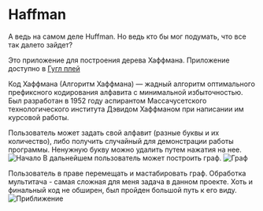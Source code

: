 # Haffman 
А ведь на самом деле Huffman. Но ведь кто бы мог подумать, что все так далето зайдет?

Это приложение для построения дерева Хаффмана. Приложение доступно в [Гугл плей](https://play.google.com/store/apps/details?id=com.semwai.haffman)

Код Хаффмана (Алгоритм Хаффмана) — жадный алгоритм оптимального префиксного кодирования алфавита с минимальной избыточностью. Был разработан в 1952 году аспирантом Массачусетского технологического института Дэвидом Хаффманом при написании им курсовой работы.

Пользователь может задать свой алфавит (разные буквы и их количество), либо получить случайный для демонстрации работы программы.
Ненужную букву можно удалить путем нажатия на нее.
![Начало](https://sun9-11.userapi.com/r3Dm9FBtbEcDQSWhqpFEWQoovyGUg6uopyoXKg/TliXqJzMaAY.jpg)
В дальнейшем пользователь может построить граф.
![Граф](https://sun9-25.userapi.com/c858416/v858416333/1c8bf1/E5hbYcnqjK8.jpg)

Пользователь в праве перемещать и мастабировать граф. Обработка мультитача - самая сложная для меня задача в данном проекте. Хоть и финальный код не обширен, был пройден большой путь к его виду.
![Приближение](https://sun9-17.userapi.com/c858436/v858436333/1c91c4/7e2j50FaKJc.jpg)
